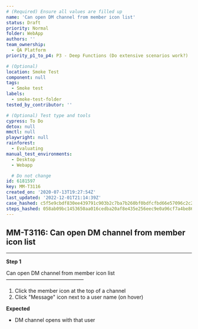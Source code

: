 ```yaml
---
# (Required) Ensure all values are filled up
name: 'Can open DM channel from member icon list'
status: Draft
priority: Normal
folder: WebApp
authors: ''
team_ownership:
  - QA Platform
priority_p1_to_p4: P3 - Deep Functions (Do extensive scenarios work?)

# (Optional)
location: Smoke Test
component: null
tags:
  - Smoke test
labels:
  - smoke-test-folder
tested_by_contributor: ''

# (Optional) Test type and tools
cypress: To Do
detox: null
mmctl: null
playwright: null
rainforest:
  - Evaluating
manual_test_environments:
  - Desktop
  - Webapp

  # Do not change
id: 6181597
key: MM-T3116
created_on: '2020-07-13T19:27:54Z'
last_updated: '2022-12-01T21:14:39Z'
case_hashed: c5f5e9cbdf830ee439791c903b2c7ba7b260bf0bdfcfbd66e57096c2c2e0fa9efe419d2aec715b251a375d0b0fa26693
steps_hashed: 058ab09bc1453650aa016cedba20af8e435e256eec9e0a96cf7a4be860a074d806ca3e31185444ab8270f1cc0d1bd105
---
```


<!-- (Auto-generated) Based on frontmatter's "key" and "name" -->

## MM-T3116: Can open DM channel from member icon list

---

**Step 1**

Can open DM channel from member icon list\
––––––––––––––––––––––––––––––

1. Click the member icon at the top of a channel
2. Click "Message" icon next to a user name (on hover)

**Expected**

- DM channel opens with that user
